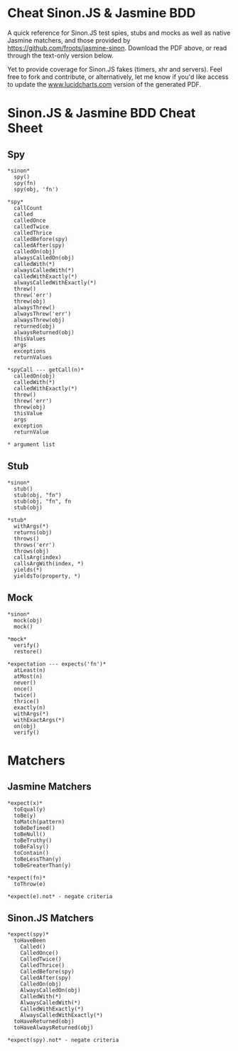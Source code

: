Cheat Sinon.JS & Jasmine BDD
============================

A quick reference for Sinon.JS test spies, stubs and mocks as well as native Jasmine matchers, and those provided by https://github.com/froots/jasmine-sinon. Download the PDF above, or read through the text-only version below.

Yet to provide coverage for Sinon.JS fakes (timers, xhr and servers). Feel free to fork and contribute, or alternatively, let me know if you'd like access to update the www.lucidcharts.com version of the generated PDF.

Sinon.JS & Jasmine BDD Cheat Sheet
================================== 

Spy
---
```
*sinon*
  spy()
  spy(fn)
  spy(obj, 'fn')

*spy*
  callCount
  called
  calledOnce
  calledTwice
  calledThrice
  calledBefore(spy)
  calledAfter(spy)
  calledOn(obj)
  alwaysCalledOn(obj)
  calledWith(*)
  alwaysCalledWith(*)
  calledWithExactly(*)
  alwaysCalledWithExactly(*)
  threw()
  threw('err')
  threw(obj)
  alwaysThrew()
  alwaysThrew('err')
  alwaysThrew(obj)
  returned(obj)
  alwaysReturned(obj)
  thisValues
  args
  exceptions
  returnValues

*spyCall --- getCall(n)*
  calledOn(obj)
  calledWith(*)
  calledWithExactly(*)
  threw()
  threw('err')
  threw(obj)
  thisValue
  args
  exception
  returnValue

* argument list
```
Stub
----
```
*sinon*
  stub()
  stub(obj, "fn")
  stub(obj, "fn", fn
  stub(obj)

*stub*
  withArgs(*)
  returns(obj)
  throws()
  throws('err')
  throws(obj)
  callsArg(index)
  callsArgWith(index, *)
  yields(*)
  yieldsTo(property, *)
```
Mock
----
```
*sinon*
  mock(obj)
  mock()

*mock*
  verify()
  restore()
  
*expectation --- expects('fn')*
  atLeast(n)
  atMost(n)
  never()
  once()
  twice()
  thrice()
  exactly(n)
  withArgs(*)
  withExactArgs(*)
  on(obj)
  verify()
```
Matchers
========

Jasmine Matchers
----------------
```
*expect(x)*
  toEqual(y)
  toBe(y)
  toMatch(pattern)
  toBeDefined()
  toBeNull()
  toBeTruthy()
  toBeFalsy()
  toContain()
  toBeLessThan(y)
  toBeGreaterThan(y)

*expect(fn)*
  toThrow(e)

*expect(e).not* - negate criteria
```
Sinon.JS Matchers
-----------------
```
*expect(spy)*
  toHaveBeen
    Called()
    CalledOnce()
    CalledTwice()
    CalledThrice()
    CalledBefore(spy)
    CalledAfter(spy)
    CalledOn(obj)
    AlwaysCalledOn(obj)
    CalledWith(*)
    AlwaysCalledWith(*)
    CalledWithExactly(*)
    AlwaysCalledWithExactly(*)
  toHaveReturned(obj)
  toHaveAlwaysReturned(obj)

*expect(spy).not* - negate criteria
```